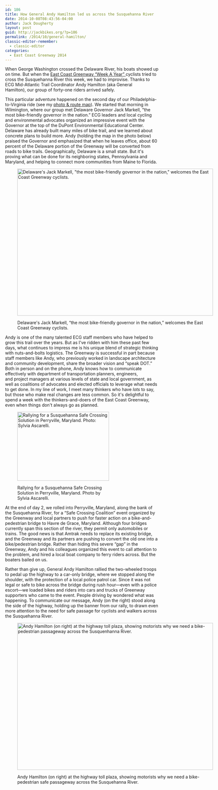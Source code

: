 ```yaml
---
id: 186
title: How General Andy Hamilton led us across the Susquehanna River
date: 2014-10-08T08:43:56-04:00
author: Jack Dougherty
layout: post
guid: http://jackbikes.org/?p=186
permalink: /2014/10/general-hamilton/
classic-editor-remember:
  - classic-editor
categories:
  - East Coast Greenway 2014
---
```

When George Washington crossed the Delaware River, his boats showed up on time. But when the <a href="http://www.greenway.org/way-tour-2014" target="_blank">East Coast Greenway &#8220;Week A Year&#8221; </a>cyclists tried to cross the Susquehanna River this week, we had to improvise. Thanks to ECG Mid-Atlantic Trail Coordinator Andy Hamilton (aka General Hamilton), our group of forty-one riders arrived safely.

This particular adventure happened on the second day of our Philadelphia-to-Virginia ride (see my <a title="Follow along on the 2014 East Coast Greenway “One Week A Year” Tour" href="http://jackbikes.org/2014/10/follow-me-ecg/" target="_blank">photo & route map</a>). We started that morning in Wilmington, where our group met Delaware Governor Jack Markell, &#8220;the most bike-friendly governor in the nation.&#8221; ECG leaders and local cycling and environmental advocates organized an impressive event with the Governor at the top of the DuPont Environmental Educational Center. Delaware has already built many miles of bike trail, and we learned about concrete plans to build more. Andy (holding the map in the photo below) praised the Governor and emphasized that when he leaves office, about 60 percent of the Delaware portion of the Greenway will be converted from roads to bike trails. Geographically, Delaware is a small state. But it's proving what can be done for its neighboring states, Pennsylvania and Maryland, and helping to connect more communities from Maine to Florida.<figure id="attachment_188" aria-describedby="caption-attachment-188" style="width: 640px" class="wp-caption aligncenter">

[<img class="size-full wp-image-188" src="http://jackbikes.org/wp-content/uploads/2014/10/GovenorJackMarkell.jpg" alt="Delaware's Jack Markell, &quot;the most bike-friendly governor in the nation,&quot; welcomes the East Coast Greenway cyclists." width="640" height="480" srcset="https://jackbikes.org/wp-content/uploads/2014/10/GovenorJackMarkell.jpg 640w, https://jackbikes.org/wp-content/uploads/2014/10/GovenorJackMarkell-300x225.jpg 300w" sizes="(max-width: 640px) 100vw, 640px" />](http://jackbikes.org/wp-content/uploads/2014/10/GovenorJackMarkell.jpg)<figcaption id="caption-attachment-188" class="wp-caption-text">Delaware's Jack Markell, &#8220;the most bike-friendly governor in the nation,&#8221; welcomes the East Coast Greenway cyclists.</figcaption></figure> 

Andy is one of the many talented ECG staff members who have helped to grow this trail over the years. But as I've ridden with him these past few days, what continues to impress me is his unique blend of strategic thinking with nuts-and-bolts logistics. The Greenway is successful in part because staff members like Andy, who previously worked in landscape architecture and community development, share the broader vision and &#8220;speak DOT.&#8221; Both in person and on the phone, Andy knows how to communicate effectively with department of transportation planners, engineers, and project managers at various levels of state and local government, as well as coalitions of advocates and elected officials to leverage what needs to get done. In my line of work, I meet many thinkers who have _lots_ to say, but those who make real changes are less common. So it's delightful to spend a week with the thinkers-and-doers of the East Coast Greenway, even when things don't always go as planned.<figure id="attachment_190" aria-describedby="caption-attachment-190" style="width: 300px" class="wp-caption alignright">

[<img class="size-medium wp-image-190" src="http://jackbikes.org/wp-content/uploads/2014/10/some-of-the-group-in-perryville-300x225.jpg" alt="Rallying for a Susquehanna Safe Crossing Solution in Perryville, Maryland. Photo: Sylvia Ascarelli." width="300" height="225" srcset="https://jackbikes.org/wp-content/uploads/2014/10/some-of-the-group-in-perryville-300x225.jpg 300w, https://jackbikes.org/wp-content/uploads/2014/10/some-of-the-group-in-perryville.jpg 640w" sizes="(max-width: 300px) 100vw, 300px" />](http://jackbikes.org/wp-content/uploads/2014/10/some-of-the-group-in-perryville.jpg)<figcaption id="caption-attachment-190" class="wp-caption-text">Rallying for a Susquehanna Safe Crossing Solution in Perryville, Maryland. Photo by Sylvia Ascarelli.</figcaption></figure> 

At the end of day 2, we rolled into Perryville, Maryland, along the bank of the Susquehanna River, for a &#8220;Safe Crossing Coalition&#8221; event organized by the Greenway and local partners to push for faster action on a bike-and-pedestrian bridge to Havre de Grace, Maryland. Although four bridges currently span this section of the river, they permit only automobiles or trains. The good news is that Amtrak needs to replace its existing bridge, and the Greenway and its partners are pushing to convert the old one into a bike/pedestrian bridge. Rather than hiding this severe &#8220;gap&#8221; in the Greenway, Andy and his colleagues organized this event to call attention to the problem, and hired a local boat company to ferry riders across. But the boaters bailed on us.

Rather than give up, General Andy Hamilton rallied the two-wheeled troops to pedal up the highway to a car-only bridge, where we stopped along the shoulder, with the protection of a local police patrol car. Since it was not legal or safe to bike across the bridge during rush hour—even with a police escort—we loaded bikes and riders into cars and trucks of Greenway supporters who came to the event. People driving by wondered what was happening. To communicate our message, Andy (on the right) stood along the side of the highway, holding up the banner from our rally, to drawn even more attention to the need for safe passage for cyclists and walkers across the Susquehanna River.<figure id="attachment_191" aria-describedby="caption-attachment-191" style="width: 640px" class="wp-caption aligncenter">

[<img class="size-full wp-image-191" src="http://jackbikes.org/wp-content/uploads/2014/10/AndyBridgeSign.jpg" alt="Andy Hamilton (on right) at the highway toll plaza, showing motorists why we need a bike-pedestrian passageway across the Susquenhanna River. " width="640" height="480" srcset="https://jackbikes.org/wp-content/uploads/2014/10/AndyBridgeSign.jpg 640w, https://jackbikes.org/wp-content/uploads/2014/10/AndyBridgeSign-300x225.jpg 300w" sizes="(max-width: 640px) 100vw, 640px" />](http://jackbikes.org/wp-content/uploads/2014/10/AndyBridgeSign.jpg)<figcaption id="caption-attachment-191" class="wp-caption-text">Andy Hamilton (on right) at the highway toll plaza, showing motorists why we need a bike-pedestrian safe passageway across the Susquehanna River.</figcaption></figure>